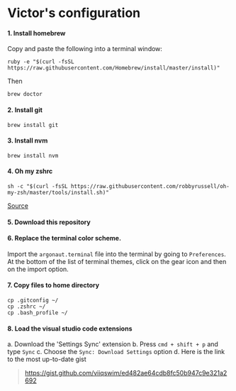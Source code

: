 # Victor's configuration

#### 1. Install homebrew
Copy and paste the following into a terminal window:
```
ruby -e "$(curl -fsSL https://raw.githubusercontent.com/Homebrew/install/master/install)"
```
Then
```
brew doctor
```

#### 2. Install git
```
brew install git
```

#### 3. Install nvm
```
brew install nvm
```

#### 4. Oh my zshrc
```
sh -c "$(curl -fsSL https://raw.githubusercontent.com/robbyrussell/oh-my-zsh/master/tools/install.sh)"
```
[Source](https://github.com/robbyrussell/oh-my-zsh#via-curl)

#### 5. Download this repository

#### 6. Replace the terminal color scheme.
Import the `argonaut.terminal` file into the terminal by going to `Preferences`. At the bottom of the list of terminal themes, click on the gear icon and then on the import option.

#### 7. Copy files to home directory
```
cp .gitconfig ~/
cp .zshrc ~/
cp .bash_profile ~/
```

#### 8. Load the visual studio code extensions
a. Download the 'Settings Sync' extension
b. Press `cmd + shift + p` and type `Sync`
c. Choose the `Sync: Download Settings` option
d. Here is the link to the most up-to-date gist
> https://gist.github.com/viiqswim/ed482ae64cdb8fc50b947c9e321a2692
